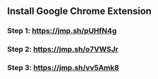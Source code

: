 ## Install Google Chrome Extension

### Step 1: https://jmp.sh/pUHfN4g
### Step 2: https://jmp.sh/o7VWSJr
### Step 3: https://jmp.sh/vv5Amk8
 
